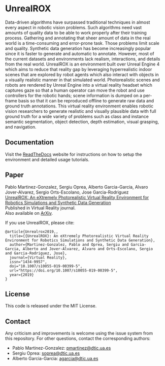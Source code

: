 # UnrealROX

Data-driven algorithms have surpassed traditional techniques in almost every aspect in robotic vision problems. Such algorithms need vast amounts of quality data to be able to work properly after their training process. Gathering and annotating that sheer amount of data in the real world is a time-consuming and error-prone task. Those problems limit scale and quality. Synthetic data generation has become increasingly popular since it is faster to generate and automatic to annotate. However, most of the current datasets and environments lack realism, interactions, and details from the real world. UnrealROX is an environment built over Unreal Engine 4 which aims to reduce that reality gap by leveraging hyperrealistic indoor scenes that are explored by robot agents which also interact with objects in a visually realistic manner in that simulated world. Photorealistic scenes and robots are rendered by Unreal Engine into a virtual reality headset which captures gaze so that a human operator can move the robot and use controllers for the robotic hands; scene information is dumped on a per-frame basis so that it can be reproduced offline to generate raw data and ground truth annotations. This virtual reality environment enables robotic vision researchers to generate realistic and visually plausible data with full ground truth for a wide variety of problems such as class and instance semantic segmentation, object detection, depth estimation, visual grasping, and navigation.

## Documentation

Visit the [ReadTheDocs](https://unrealrox.readthedocs.io/en/latest/) website for instructions on how to setup the environment and detailed usage tutorials.

## Paper

Pablo Martinez-Gonzalez, Sergiu Oprea, Alberto Garcia-Garcia, Alvaro Jover-Alvarez, Sergio Orts-Escolano, Jose Garcia-Rodriguez <br>
[UnrealROX: An eXtremely Photorealistic Virtual Reality Environment for Robotics Simulations and Synthetic Data Generation](https://doi.org/10.1007/s10055-019-00399-5) <br> Published in Virtual Reality journal. <br> Also available on [ArXiv](https://arxiv.org/abs/1810.06936).

If you use UnrealROX, please cite:

```
@article{Unrealrox2019,,
  title={{UnrealROX}: An eXtremely Photorealistic Virtual Reality Environment for Robotics Simulations and Synthetic Data Generation},
  author={Martinez-Gonzalez, Pablo and Oprea, Sergiu and Garcia-Garcia, Alberto and Jover-Alvarez, Alvaro and Orts-Escolano, Sergio and Garcia-Rodriguez, Jose},
  journal={Virtual Reality},
  issn="1434-9957",
  doi="10.1007/s10055-019-00399-5",
  url="https://doi.org/10.1007/s10055-019-00399-5",
  year={2019}
}
```

## License

This code is released under the MIT License.

## Contact

Any criticism and improvements is welcome using the issue system from this repository. For other questions, contact the corresponding authors:

- Pablo Martinez-Gonzalez: pmartinez@dtic.ua.es
- Sergiu Oprea: soprea@dtic.ua.es
- Alberto Garcia-Garcia: agarcia@dtic.ua.es
